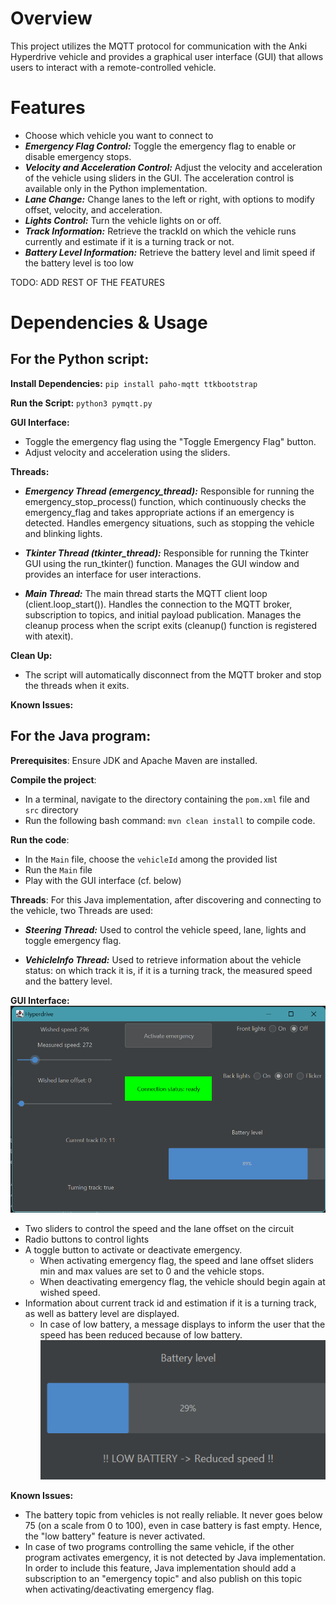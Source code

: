 # **Overview**

This project utilizes the MQTT protocol for communication with the Anki Hyperdrive vehicle and provides a graphical user interface (GUI) that allows users to interact with a remote-controlled vehicle.

# **Features**

-  Choose which vehicle you want to connect to
-  **_Emergency Flag Control:_** Toggle the emergency flag to enable or disable emergency stops.
-  **_Velocity and Acceleration Control:_** Adjust the velocity and acceleration of the vehicle using sliders in the GUI. The acceleration control is available only in the Python implementation.
-  **_Lane Change:_** Change lanes to the left or right, with options to modify offset, velocity, and acceleration.
-  **_Lights Control:_** Turn the vehicle lights on or off.
-  **_Track Information:_** Retrieve the trackId on which the vehicle runs currently and estimate if it is a turning track or not.
-  **_Battery Level Information:_** Retrieve the battery level and limit speed if the battery level is too low

TODO: ADD REST OF THE FEATURES

# Dependencies & Usage

## For the Python script:
    
  **Install Dependencies:**
    ```
    pip install paho-mqtt ttkbootstrap
    ```

  **Run the Script:**
    ```
    python3 pymqtt.py
    ```
    
  **GUI Interface:**
   - Toggle the emergency flag using the "Toggle Emergency Flag" button.
   - Adjust velocity and acceleration using the sliders.

**Threads:**

- **_Emergency Thread (emergency_thread):_**
        Responsible for running the emergency_stop_process() function, which continuously checks the emergency_flag and takes appropriate actions if an emergency is detected.
        Handles emergency situations, such as stopping the vehicle and blinking lights.

- **_Tkinter Thread (tkinter_thread):_**
        Responsible for running the Tkinter GUI using the run_tkinter() function.
        Manages the GUI window and provides an interface for user interactions.

- **_Main Thread:_**
        The main thread starts the MQTT client loop (client.loop_start()).
        Handles the connection to the MQTT broker, subscription to topics, and initial payload publication.
        Manages the cleanup process when the script exits (cleanup() function is registered with atexit).
  

**Clean Up:**
   - The script will automatically disconnect from the MQTT broker and stop the threads when it exits.

**Known Issues:**


## For the Java program:
**Prerequisites**: Ensure JDK and Apache Maven are installed.

**Compile the project**: 
* In a terminal, navigate to the directory containing the ``pom.xml`` file and ``src`` directory
* Run the following bash command: ``mvn clean install`` to compile code.

**Run the code**:
* In the ``Main`` file, choose the ``vehicleId`` among the provided list
* Run the ``Main`` file
* Play with the GUI interface (cf. below)

**Threads**: For this Java implementation, after discovering and connecting to the vehicle, two Threads are used:

- **_Steering Thread:_** Used to control the vehicle speed, lane, lights and toggle emergency flag.
  
- **_VehicleInfo Thread:_** Used to retrieve information about the vehicle status: on which track it is, if it is a turning track, the measured speed and the battery level.

**GUI Interface:**
![Java GUI](img/java_gui.png "GUI implemented with Java")
* Two sliders to control the speed and the lane offset on the circuit
* Radio buttons to control lights
* A toggle button to activate or deactivate emergency. 
  * When activating emergency flag, the speed and lane offset sliders min and max values are set to 0 and the vehicle stops.
  * When deactivating emergency flag, the vehicle should begin again at wished speed.
* Information about current track id and estimation if it is a turning track, as well as battery level are displayed.
  * In case of low battery, a message displays to inform the user that the speed has been reduced because of low battery.
    ![Java GUI](img/java_low_battery.png "GUI implemented with Java")

**Known Issues:**
* The battery topic from vehicles is not really reliable. It never goes below 75 (on a scale from 0 to 100), even in case battery is fast empty. 
Hence, the "low battery" feature is never activated.
* In case of two programs controlling the same vehicle, if the other program activates emergency, it is not detected by Java implementation. 
In order to include this feature, Java implementation should add a subscription to an "emergency topic" and also publish on this topic when activating/deactivating emergency flag.


